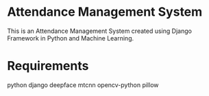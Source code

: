 # Attendance Management System
This is an Attendance Management System created using Django Framework in Python and Machine Learning.

# Requirements
python
django
deepface
mtcnn
opencv-python
pillow
